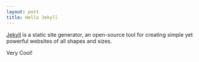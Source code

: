 ```yaml
---
layout: post
title: Hello Jekyll
---
```


[Jekyll](http://jekyllrb.com) is a static site generator, an open-source tool for creating simple yet powerful websites of all shapes and sizes.

Very Cool!